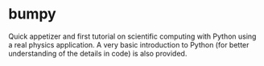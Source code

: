 bumpy
=====

Quick appetizer and first tutorial on scientific computing with Python using a real physics application.
A very basic introduction to Python (for better understanding of the
details in code) is also provided.
